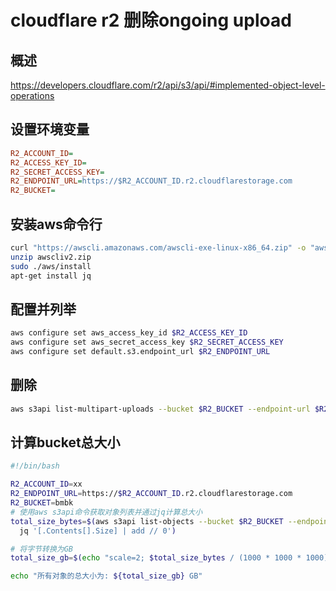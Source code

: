# cloudflare r2 删除ongoing upload 
## 概述
https://developers.cloudflare.com/r2/api/s3/api/#implemented-object-level-operations
## 设置环境变量
```ini
R2_ACCOUNT_ID=
R2_ACCESS_KEY_ID=
R2_SECRET_ACCESS_KEY=
R2_ENDPOINT_URL=https://$R2_ACCOUNT_ID.r2.cloudflarestorage.com
R2_BUCKET=
```
## 安装aws命令行
```sh
curl "https://awscli.amazonaws.com/awscli-exe-linux-x86_64.zip" -o "awscliv2.zip"
unzip awscliv2.zip
sudo ./aws/install
apt-get install jq
```

## 配置并列举
```sh
aws configure set aws_access_key_id $R2_ACCESS_KEY_ID
aws configure set aws_secret_access_key $R2_SECRET_ACCESS_KEY
aws configure set default.s3.endpoint_url $R2_ENDPOINT_URL
```

## 删除
```sh
aws s3api list-multipart-uploads --bucket $R2_BUCKET --endpoint-url $R2_ENDPOINT_URL  | jq -r '.Uploads[] | "--key \"\(.Key)\" --upload-id \(.UploadId)"' | while read -r line; do eval "aws s3api abort-multipart-upload --bucket $R2_BUCKET $line --endpoint-url $R2_ENDPOINT_URL"; done
```

## 计算bucket总大小
```sh
#!/bin/bash

R2_ACCOUNT_ID=xx
R2_ENDPOINT_URL=https://$R2_ACCOUNT_ID.r2.cloudflarestorage.com
R2_BUCKET=bmbk
# 使用aws s3api命令获取对象列表并通过jq计算总大小
total_size_bytes=$(aws s3api list-objects --bucket $R2_BUCKET --endpoint-url $R2_ENDPOINT_URL | \
  jq '[.Contents[].Size] | add // 0')

# 将字节转换为GB
total_size_gb=$(echo "scale=2; $total_size_bytes / (1000 * 1000 * 1000)" | bc)

echo "所有对象的总大小为: ${total_size_gb} GB"
```
